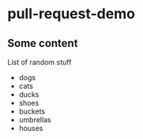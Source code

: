# pull-request-demo

## Some content

List of random stuff

- dogs
- cats
- ducks
- shoes
- buckets
- umbrellas
- houses


